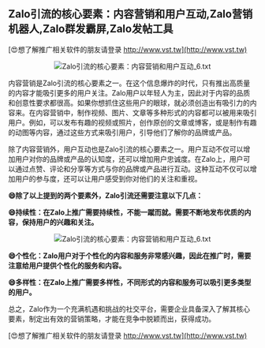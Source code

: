 ## **Zalo引流的核心要素：内容营销和用户互动,Zalo营销机器人,Zalo群发霸屏,Zalo发帖工具**

[😍想了解推广相关软件的朋友请登录 http://www.vst.tw](http://www.vst.tw)

 <center><img src="https://vst.tw/MP4/tuiguang/png/0.png" alt="Zalo引流的核心要素：内容营销和用户互动_6.txt"></center>

内容营销是Zalo引流的核心要素之一。在这个信息爆炸的时代，只有推出高质量的内容才能吸引更多的用户关注。Zalo用户以年轻人为主，因此对于内容的品质和创意性要求都很高。如果你想抓住这些用户的眼球，就必须创造出有吸引力的内容来。在内容营销中，制作视频、图片、文章等多种形式的内容都可以被用来吸引用户。例如，可以发布有趣的视频或照片，创作原创的文章或博客，或是制作有趣的动图等内容，通过这些方式来吸引用户，引导他们了解你的品牌或产品。

除了内容营销外，用户互动也是Zalo引流的核心要素之一。用户互动不仅可以增加用户对你的品牌或产品的认知度，还可以增加用户忠诚度。在Zalo上，用户可以通过点赞、评论和分享等方式与你的品牌或产品进行互动。这种互动不仅可以增加用户的参与度，还可以让用户感受到你对他们的关注和重视。

**😄除了以上提到的两个要素外，Zalo引流还需要注意以下几点：**

**😄持续性：在Zalo上推广需要持续性，不能一蹴而就。需要不断地发布优质的内容，保持用户的兴趣和关注。**

 <center><img src="https://vst.tw/MP4/tuiguang/png/1.png" alt="Zalo引流的核心要素：内容营销和用户互动_6.txt"></center>

**😄个性化：Zalo用户对于个性化的内容和服务非常感兴趣，因此在推广时，需要注意给用户提供个性化的服务和内容。**

**😄多样性：在Zalo上推广需要多样性，不同形式的内容和服务可以吸引更多类型的用户。**

总之，Zalo作为一个充满机遇和挑战的社交平台，需要企业具备深入了解其核心要素，制定出有效的营销策略，才能在竞争中脱颖而出，获得成功。

[😍想了解推广相关软件的朋友请登录 http://www.vst.tw](http://www.vst.tw)



